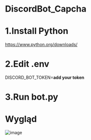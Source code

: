 # DiscordBot_Capcha

# 1.Install Python
https://www.python.org/downloads/

# 2.Edit .env
DISCORD_BOT_TOKEN=**add your token**

# 3.Run bot.py

# Wygląd
![image](https://github.com/user-attachments/assets/50f35e56-cc7f-4eac-8977-6717cebc5eb4)
